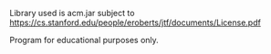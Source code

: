 Library used is acm.jar subject to
https://cs.stanford.edu/people/eroberts/jtf/documents/License.pdf

Program for educational purposes only.
